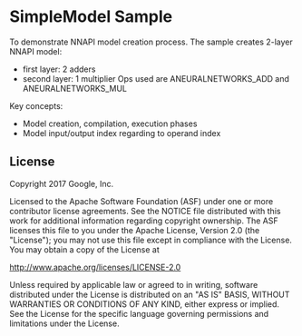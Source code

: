 SimpleModel Sample
==================
To demonstrate NNAPI model creation process. The sample creates 2-layer NNAPI model:
* first layer: 2 adders
* second layer: 1 multiplier
Ops used are ANEURALNETWORKS_ADD and ANEURALNETWORKS_MUL

Key concepts:
* Model creation, compilation, execution phases
* Model input/output index regarding to operand index

License
-------
Copyright 2017 Google, Inc.

Licensed to the Apache Software Foundation (ASF) under one or more contributor
license agreements.  See the NOTICE file distributed with this work for
additional information regarding copyright ownership.  The ASF licenses this
file to you under the Apache License, Version 2.0 (the "License"); you may not
use this file except in compliance with the License.  You may obtain a copy of
the License at

  http://www.apache.org/licenses/LICENSE-2.0

Unless required by applicable law or agreed to in writing, software
distributed under the License is distributed on an "AS IS" BASIS, WITHOUT
WARRANTIES OR CONDITIONS OF ANY KIND, either express or implied.  See the
License for the specific language governing permissions and limitations under
the License.



